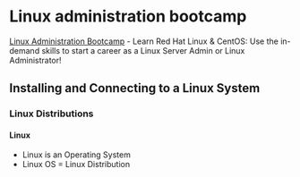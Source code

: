 # Linux administration bootcamp

[Linux Administration Bootcamp](https://www.udemy.com/linux-administration-bootcamp/) - Learn Red Hat Linux & CentOS: Use the in-demand skills to start a career as a Linux Server Admin or Linux Administrator!

## Installing and Connecting to a Linux System

### Linux Distributions

#### Linux

* Linux is an Operating System
* Linux OS = Linux Distribution
